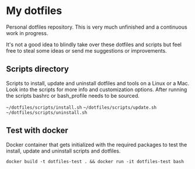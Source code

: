# My dotfiles
Personal dotfiles repository. This is very much unfinished and a continuous work in progress.

It's not a good idea to blindly take over these dotfiles and scripts but feel free to steal some
ideas or send me suggestions or improvements.

## Scripts directory
Scripts to install, update and uninstall dotfiles and tools on a Linux or a Mac. Look into the
scripts for more info and customization options. After running the scripts bashrc or bash_profile
needs to be sourced.

`~/dotfiles/scripts/install.sh`
`~/dotfiles/scripts/update.sh`
`~/dotfiles/scripts/uninstall.sh`

## Test with docker
Docker container that gets initialized with the required packages to test the install, update and
uninstall scripts and dotfiles.

`docker build -t dotfiles-test . && docker run -it dotfiles-test bash`

